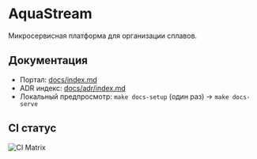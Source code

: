 # AquaStream

Микросервисная платформа для организации сплавов.

## Документация

- Портал: [docs/index.md](docs/index.md)
- ADR индекс: [docs/adr/index.md](docs/adr/index.md)
- Локальный предпросмотр: `make docs-setup` (один раз) → `make docs-serve`

## CI статус

![CI Matrix](https://github.com/egorov-ma/aquastream/actions/workflows/ci-matrix.yml/badge.svg)
